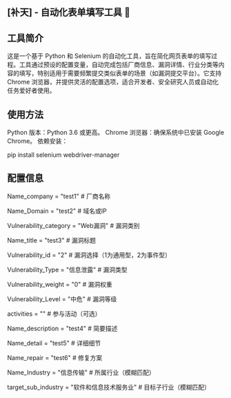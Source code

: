 ## [补天] - 自动化表单填写工具  👋

## 工具简介
这是一个基于 Python 和 Selenium 的自动化工具，旨在简化网页表单的填写过程。工具通过预设的配置变量，自动完成包括厂商信息、漏洞详情、行业分类等内容的填写，特别适用于需要频繁提交类似表单的场景（如漏洞提交平台）。它支持 Chrome 浏览器，并提供灵活的配置选项，适合开发者、安全研究人员或自动化任务爱好者使用。

## 使用方法
Python 版本：Python 3.6 或更高。
Chrome 浏览器：确保系统中已安装 Google Chrome。
依赖安装：

pip install selenium webdriver-manager

## 配置信息

Name_company = "test1"  # 厂商名称

Name_Domain = "test2"   # 域名或IP

Vulnerability_category = "Web漏洞"  # 漏洞类别

Name_title = "test3"    # 漏洞标题

Vulnerability_id = "2"  # 漏洞选择（1为通用型，2为事件型）

Vulnerability_Type = "信息泄露"  # 漏洞类型

Vulnerability_weight = "0"  # 漏洞权重

Vulnerability_Level = "中危"  # 漏洞等级

activities = ""         # 参与活动（可选）

Name_description = "test4"  # 简要描述

Name_detail = "test5"   # 详细细节

Name_repair = "test6"   # 修复方案

Name_Industry = "信息传输"  # 所属行业（模糊匹配）

target_sub_industry = "软件和信息技术服务业"  # 目标子行业（模糊匹配）

